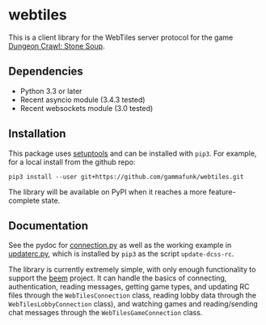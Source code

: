 webtiles
========

This is a client library for the WebTiles server protocol for the game
[Dungeon Crawl: Stone Soup](http://crawl.develz.org/).

Dependencies
------------

* Python 3.3 or later
* Recent asyncio module (3.4.3 tested)
* Recent websockets module (3.0 tested)

Installation
------------

This package uses [setuptools](http://pythonhosted.org/setuptools) and can be
installed with `pip3`. For example, for a local install from the github repo:

    pip3 install --user git+https://github.com/gammafunk/webtiles.git

The library will be available on PyPI when it reaches a more feature-complete
state.

Documentation
-------------

See the pydoc for [connection.py](webtiles/connection.py) as well as the
working example in [updaterc.py](webtiles/updaterc.py), which is installed by
`pip3` as the script `update-dcss-rc`.

The library is currently extremely simple, with only enough functionality to
support the [beem](https://github.com/gammafunk/beem) project. It can handle
the basics of connecting, authentication, reading messages, getting game types,
and updating RC files through the `WebTilesConnection` class, reading lobby
data through the `WebTilesLobbyConnection` class), and watching games and
reading/sending chat messages through the `WebTilesGameConnection` class.
